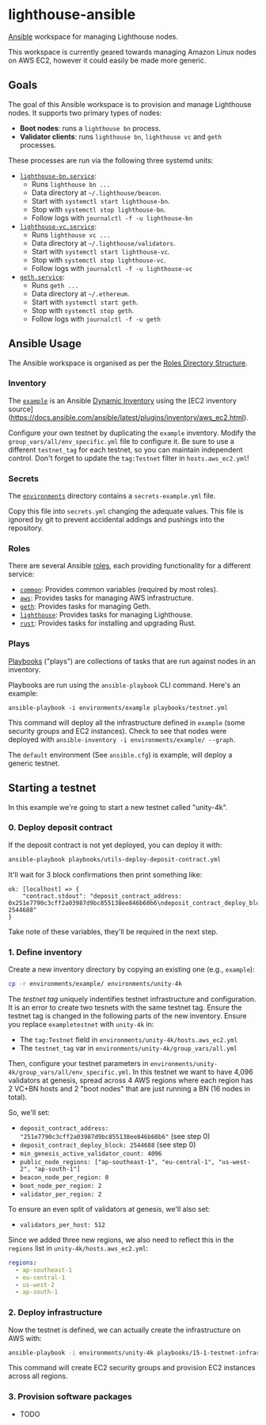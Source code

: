# lighthouse-ansible

[Ansible](https://www.ansible.com/) workspace for managing Lighthouse nodes.

This workspace is currently geared towards managing Amazon Linux nodes on AWS
EC2, however it could easily be made more generic.

## Goals

The goal of this Ansible workspace is to provision and manage Lighthouse
nodes. It supports two primary types of nodes:

- **Boot nodes**: runs a `lighthouse bn` process.
- **Validator clients**: runs `lighthouse bn`, `lighthouse vc` and
	`geth` processes.

These processes are run via the following three systemd units:

- [`lighthouse-bn.service`](./playbook/roles/lighthouse/templates/lighthouse-bn.service.j2):
  - Runs `lighthouse bn ...`
  - Data directory at `~/.lighthouse/beacon`.
  - Start with `systemctl start lighthouse-bn`.
  - Stop with `systemctl stop lighthouse-bn`.
  - Follow logs with `journalctl -f -u lighthouse-bn`
- [`lighthouse-vc.service`](./playbook/roles/lighthouse/templates/lighthouse-vc.service.j2):
  - Runs `lighthouse vc ...`
  - Data directory at `~/.lighthouse/validators`.
  - Start with `systemctl start lighthouse-vc`.
  - Stop with `systemctl stop lighthouse-vc`.
  - Follow logs with `journalctl -f -u lighthouse-vc`
- [`geth.service`](./rplaybook/oles/geth/templates/geth.service.j2):
  - Runs `geth ...`
  - Data directory at `~/.ethereum`.
  - Start with `systemctl start geth`.
  - Stop with `systemctl stop geth`.
  - Follow logs with `journalctl -f -u geth`

## Ansible Usage

The Ansible workspace is organised as per the [Roles Directory
Structure](https://docs.ansible.com/ansible/latest/user_guide/playbooks_reuse_roles.html).

### Inventory

The [`example`](./environments/example) is an Ansible [Dynamic
Inventory](https://docs.ansible.com/ansible/latest/user_guide/intro_dynamic_inventory.html)
using the [EC2 inventory source]
(https://docs.ansible.com/ansible/latest/plugins/inventory/aws_ec2.html).

Configure your own testnet by duplicating the `example` inventory.
Modify the `group_vars/all/env_specific.yml` file to configure it. Be sure to use a
different `testnet_tag` for each testnet, so you can maintain independent
control. Don't forget to update the `tag:Testnet` filter in
`hosts.aws_ec2.yml`!

### Secrets

The [`environments`](./environments) directory contains a `secrets-example.yml` file.

Copy this file into `secrets.yml` changing the adequate values. This file is ignored by
git to prevent accidental addings and pushings into the repository.

### Roles

There are several Ansible [roles](./playbooks/roles), each providing functionality for a
different service:

- [`common`](./playbooks/roles/common): Provides common variables (required by most roles).
- [`aws`](./playbooks/roles/asws): Provides tasks for managing AWS infrastructure.
- [`geth`](./playbooks/roles/geth): Provides tasks for managing Geth.
- [`lighthouse`](./playbooks/roles/lighthouse): Provides tasks for managing Lighthouse.
- [`rust`](./playbooks/roles/rust): Provides tasks for installing and upgrading Rust.

### Plays

[Playbooks](https://docs.ansible.com/ansible/latest/user_guide/playbooks.html)
("plays") are collections of tasks that are run against nodes in an inventory.

Playbooks are run using the `ansible-playbook` CLI command. Here's an example:

```shell
ansible-playbook -i environments/example playbooks/testnet.yml
```

This command will deploy all the infrastructure defined in `example`
(some security groups and EC2 instances). Check to see that nodes were deployed
with `ansible-inventory -i environments/example/ --graph`.

The `default` environment (See `ansible.cfg`) is example, will deploy a generic testnet.

## Starting a testnet

In this example we're going to start a new testnet called "unity-4k".

### 0. Deploy deposit contract

If the deposit contract is not yet deployed, you can deploy it with:

```bash
ansible-playbook playbooks/utils-deploy-deposit-contract.yml
```

It'll wait for 3 block confirmations then print something like:

```
ok: [localhost] => {
    "contract.stdout": "deposit_contract_address: 0x251e7790c3cff2a03987d9bc855138ee846b60b6\ndeposit_contract_deploy_block: 2544688"
}
```

Take note of these variables, they'll be required in the next step.

### 1. Define inventory

Create a new inventory directory by copying an existing one (e.g., `example`):

```bash
cp -r environments/example/ environments/unity-4k
```

The _testnet tag_ uniquely indentifies testnet infrastructure and
configuration. It is an error to create two tesnets with the same testnet tag.
Ensure the testnet tag is changed in the following parts of the new inventory.
Ensure you replace `exampletestnet` with `unity-4k` in:

- The `tag:Testnet` field in `environments/unity-4k/hosts.aws_ec2.yml`
- The `testnet_tag` var in `environments/unity-4k/group_vars/all.yml`

Then, configure your testnet parameters in `environments/unity-4k/group_vars/all/env_specific.yml`. In
this testnet we want to have 4,096 validators at genesis, spread across 4 AWS
regions where each region has 2 VC+BN hosts and 2 "boot nodes" that are just
running a BN (16 nodes in total).

So, we'll set:

- `deposit_contract_address: "251e7790c3cff2a03987d9bc855138ee846b60b6"` (see step 0)
- `deposit_contract_deploy_block: 2544688` (see step 0)
- `min_genesis_active_validator_count: 4096`
- `public_node_regions: ["ap-southeast-1", "eu-central-1", "us-west-2", "ap-south-1"]`
- `beacon_node_per_region: 0`
- `boot_node_per_region: 2`
- `validator_per_region: 2`

To ensure an even split of validators at genesis, we'll also set:

- `validators_per_host: 512`

Since we added three new regions, we also need to reflect this in the `regions`
list in `unity-4k/hosts.aws_ec2.yml`:

```yaml
regions:
  - ap-southeast-1
  - eu-central-1
  - us-west-2
  - ap-south-1
```

### 2. Deploy infrastructure

Now the testnet is defined, we can actually create the infrastructure on AWS with:

```bash
ansible-playbook -i environments/unity-4k playbooks/15-1-testnet-infrastructure.yml
```

This command will create EC2 security groups and provision EC2 instances across
all regions.

### 3. Provision software packages

* TODO
